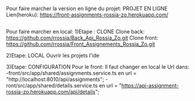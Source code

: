 Pour faire marcher la version en ligne du projet:
PROJET EN LIGNE
Lien(heroku): https://front-assignments-rossia-zo.herokuapp.com/

##
Pour faire marcher en local:
1)Etape : CLONE
Clone back: https://github.com/rrossia/Back_Api_Rossia_Zo.git
Clone front: https://github.com/rrossia/Front_Assignements_Rossia_Zo.git

2)Etape: LOCAL
Ouvrir les projets l'ide

3)Etape: CONFIGURATION
  Pour le front: Il faut changer en local le Url dans:
    -front/src/app/shared/assignments.service.ts en url = "http://localhost:8010/api/assignments";
    -ront/src/app/shared/details.service.ts en url = "https://api-assignment-rossia-zo.herokuapp.com/api/details";
    
        
